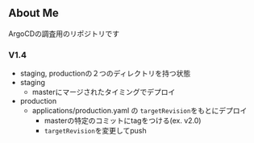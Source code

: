 ## About Me
ArgoCDの調査用のリポジトリです
### V1.4
+ staging, productionの２つのディレクトリを持つ状態
+ staging
    + masterにマージされたタイミングでデプロイ
+ production
    + applications/production.yaml の `targetRevision`をもとにデプロイ
        + masterの特定のコミットにtagをつける(ex. v2.0)
        + `targetRevision`を変更してpush
